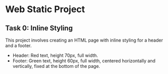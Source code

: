 # Web Static Project

## Task 0: Inline Styling
This project involves creating an HTML page with inline styling for a header and a footer.

- Header: Red text, height 70px, full width.
- Footer: Green text, height 60px, full width, centered horizontally and vertically, fixed at the bottom of the page.
